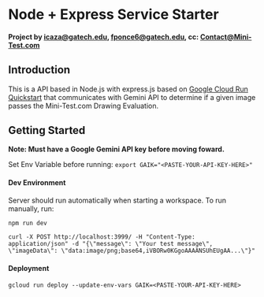 # Node + Express Service Starter

#### Project by icaza@gatech.edu, fponce6@gatech.edu, cc: Contact@Mini-Test.com

## Introduction

This is a API based in Node.js with express.js based on [Google Cloud Run Quickstart](https://cloud.google.com/run/docs/quickstarts/build-and-deploy/deploy-nodejs-service) that communicates with Gemini API to determine if a given image passes the Mini-Test.com Drawing Evaluation. 


## Getting Started

**Note: Must have a Google Gemini API key before moving foward.**

Set Env Variable before running: `export GAIK="<PASTE-YOUR-API-KEY-HERE>"`


#### Dev Environment
Server should run automatically when starting a workspace. To run manually, run:
```sh
npm run dev
```

```
curl -X POST http://localhost:3999/ -H "Content-Type: application/json" -d "{\"message\": \"Your test message\", \"imageData\": \"data:image/png;base64,iVBORw0KGgoAAAANSUhEUgAA...\"}"
```

#### Deployment
```
gcloud run deploy --update-env-vars GAIK=<PASTE-YOUR-API-KEY-HERE>
```